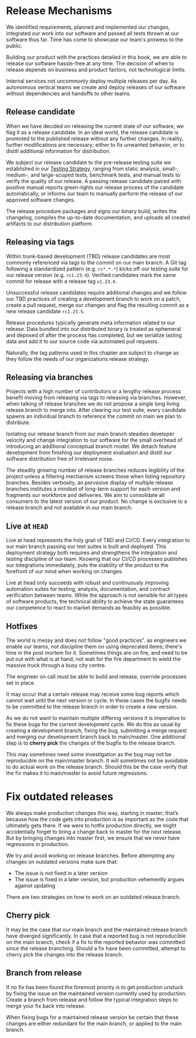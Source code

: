 # Release Mechanisms

We identified requirements, planned and implemented our changes, integrated our work into our software and passed all tests thrown at our software thus far. Time has come to showcase our team's prowess to the public.

Building our product with the practices detailed in this book, we are able to release our software hassle-free at any time. The decision of when to release depends on business and product factors, not technological limits.

Internal services not uncommonly deploy multiple releases per day. As autonomous vertical teams we create and deploy releases of our software without dependencies and handoffs to other teams.

## Release candidate

When we have decided on releasing the current state of our software, we flag it as a release candidate. In an ideal world, the release candidate is promoted to the published release without any further changes. In reality, further modifications are necessary; either to fix unwanted behavior, or to distill additional information for distribution.

We subject our release candidate to the pre-release testing suite we established in our [Testing Strategy](./testing/testing-strategy.md), ranging from static analysis, small-, medium-, and large-scoped tests, benchmark tests, and manual tests to verify the quality of our release. A passing release candidate paired with positive manual reports green-lights our release process of the candidate automatically, or informs our team to manually perform the release of our approved software changes.

The release procedure packages and signs our binary build, writes the changelog, compiles the up-to-date documentation, and uploads all created artifacts to our distribution platform.

## Releasing via tags

Within trunk-based development (TBD) release candidates are most commonly referenced via tags to the commit on our main branch. A Git tag following a standardized pattern (e.g. `rc*.*.*`) kicks off our testing suite for our release version (e.g. `rc1.23.4`). Verified candidates mark the same commit for release with a release tag `v1.23.4`.

Unsuccessful release candidates require additional changes and we follow our TBD practices of creating a development branch to work on a patch, create a pull request, merge our changes and flag the resulting commit as a new release candidate `rc1.23.5`.

Release procedures typically generate meta information related to our release. Data bundled into our distributed binary is treated as ephemeral and deposed of after the process has completed, but we serialize lasting data and add it to our source code via automated pull requests. 

Naturally, the tag patterns used in this chapter are subject to change as they follow the needs of our organizations release strategy.

## Releasing via branches

Projects with a high number of contributors or a lengthy release process benefit moving from releasing via tags to releasing via branches. However, when talking of release branches we do not propose a single long living release branch to merge into. After clearing our test suite, every candidate spawns an individual branch to reference the commit on main we plan to distribute.

Isolating our release branch from our main branch steadies developer velocity and change integration to our software for the small overhead of introducing an additional conceptual branch model. We detach feature development from finishing our deployment evaluation and distill our software distribution free of irrelevant noise.

The steadily growing number of release branches reduces legibility of the project unless a filtering mechanism screens these when listing repository branches. Besides verbosity, an pervasive display of multiple release branches institutes a mindset of long-term support for each version and fragments our workforce and deliveries. We aim to consolidate all consumers to the latest version of our product. No change is exclusive to a release branch and not available in our main branch.

## Live at `HEAD`

Live at head represents the holy grail of TBD and CI/CD. Every integration to our main branch passing our test suites is built and deployed. This deployment strategy both requires and strengthens the integration and testing discipline of our team. Knowing that our CI/CD processes publishes our integrations immediately, puts the stability of the product to the forefront of our mind when working on changes.

Live at head only succeeds with robust and continuously improving automation suites for testing, analysis, documentation, and contract verification between teams. While the approach is not sensible for all types of software products, the technical ability to achieve the state guarantees our competence to react to market demands as feasibly as possible.

## Hotfixes

The world is messy and does not follow "good practices". as engineers we enable our teams, not discipline them on using deprecated items; there's time in the post mortem for it. Sometimes things are on fire, and need to be put out with what is at hand, not wait for the fire department to wield the massive truck through a busy city centre.

The engineer on call must be able to build and release, override processes set in place.

It may occur that a certain release may receive some bug reports which cannot wait until the next version or cycle. In these cases the bugfix needs to be committed to the release branch in order to create a new version.

As we do not want to maintain multiple differing versions it is imperative to fix these bugs for the current development cycle. We do this as usual by creating a development branch, fixing the bug, submitting a merge request and merging our development branch back to main/master. One additional step is to **cherry pick** the changes of the bugfix to the release branch.

This may sometimes need some investigation as the bug may not be reproducible on the main/master branch. It will sometimes not be avoidable to do actual work on the release branch. Should this be the case verify that the fix makes it to main/master to avoid future regressions.

# Fix outdated releases

We always make production changes this way, starting in master; that’s because how the code gets into production is as important as the code that ultimately gets there. If we were to hotfix production directly, we might accidentally forget to bring a change back to master for the next release. But by bringing changes into master first, we ensure that we never have regressions in production.

We try and avoid working on release branches. Before attempting any changes on outdated versions make sure that:

* The issue is not fixed in a later version
* The issue is fixed in a later version, but production vehemently argues against updating

There are two strategies on how to work on an outdated release branch.

## Cherry pick

It may be the case that our main branch and the maintained release branch have diverged significantly. In case that a reported bug is not reproducible on the main branch, check if a fix to the reported behavior was committed since the release branching. Should a fix have been committed, attempt to cherry pick the changes into the release branch.

## Branch from release

If no fix has been found the foremost priority is to get production unstuck by fixing the issue on the maintained version currently used by production. Create a branch from release and follow the typical integration steps to merge your fix back into release.

When fixing bugs for a maintained release version be certain that these changes are either redundant for the main branch, or applied to the main branch.
